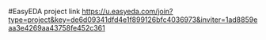 #EasyEDA project link
https://u.easyeda.com/join?type=project&key=de6d09341dfd4e1f899126bfc4036973&inviter=1ad8859eaa3e4269aa43758fe452c361